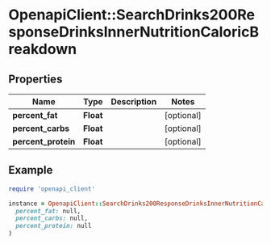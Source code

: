 # OpenapiClient::SearchDrinks200ResponseDrinksInnerNutritionCaloricBreakdown

## Properties

| Name | Type | Description | Notes |
| ---- | ---- | ----------- | ----- |
| **percent_fat** | **Float** |  | [optional] |
| **percent_carbs** | **Float** |  | [optional] |
| **percent_protein** | **Float** |  | [optional] |

## Example

```ruby
require 'openapi_client'

instance = OpenapiClient::SearchDrinks200ResponseDrinksInnerNutritionCaloricBreakdown.new(
  percent_fat: null,
  percent_carbs: null,
  percent_protein: null
)
```

